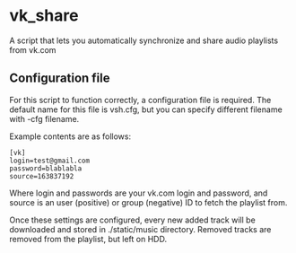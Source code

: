 # vk_share
A script that lets you automatically synchronize and share audio playlists from vk.com

## Configuration file
For this script to function correctly, a configuration file is required.
The default name for this file is vsh.cfg, but you can specify different
filename with -cfg filename.

Example contents are as follows:

```
[vk]
login=test@gmail.com
password=blablabla
source=163837192
```

Where login and passwords are your vk.com login and password, and source
is an user (positive) or group (negative) ID to fetch the playlist from.

Once these settings are configured, every new added track will be downloaded
and stored in ./static/music directory.
Removed tracks are removed from the playlist, but left on HDD.